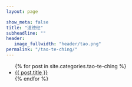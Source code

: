 ```yaml
---
layout: page

show_meta: false
title: "道德经"
subheadline: ""
header:
   image_fullwidth: "header/tao.png"
permalink: "/tao-te-ching/"
---
```

<ul>
    {% for post in site.categories.tao-te-ching %}
    <li><a href="{{ site.url }}{{ site.baseurl }}{{ post.url }}">{{ post.title }}</a></li>
    {% endfor %}
</ul>